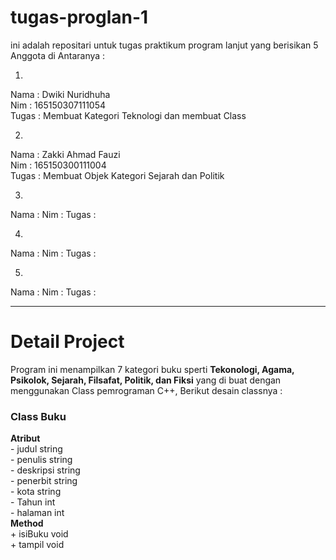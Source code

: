 # tugas-proglan-1
ini adalah repositari untuk tugas praktikum program lanjut yang berisikan 5 Anggota di Antaranya :

1.
Nama : Dwiki Nuridhuha <br>
Nim : 165150307111054 <br>
Tugas : Membuat Kategori Teknologi dan membuat Class <br>

2.
Nama : Zakki Ahmad Fauzi  <br>
Nim : 165150300111004 <br>
Tugas : Membuat Objek Kategori Sejarah dan Politik <br>

3.
Nama : 
Nim : 
Tugas :

4.
Nama : 
Nim : 
Tugas :

5.
Nama : 
Nim : 
Tugas :
<hr>
<h1>Detail Project</h1>
Program ini menampilkan 7 kategori buku sperti <b>Tekonologi, Agama, Psikolok, Sejarah, Filsafat, Politik, dan Fiksi</b> yang di buat dengan menggunakan Class pemrograman C++, Berikut desain classnya : <br>

<h3>Class Buku</h3>
<b>Atribut</b> <br>
- judul string <br>
- penulis string <br>
- deskripsi string <br>
- penerbit string <br>
- kota string <br>
- Tahun int <br>
- halaman int <br>
<b>Method</b> <br>
+ isiBuku void <br>
+ tampil void <br>

